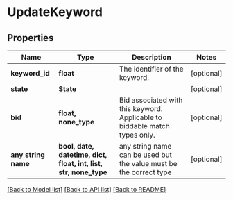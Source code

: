 # UpdateKeyword


## Properties
Name | Type | Description | Notes
------------ | ------------- | ------------- | -------------
**keyword_id** | **float** | The identifier of the keyword. | [optional] 
**state** | [**State**](State.md) |  | [optional] 
**bid** | **float, none_type** | Bid associated with this keyword. Applicable to biddable match types only. | [optional] 
**any string name** | **bool, date, datetime, dict, float, int, list, str, none_type** | any string name can be used but the value must be the correct type | [optional]

[[Back to Model list]](../README.md#documentation-for-models) [[Back to API list]](../README.md#documentation-for-api-endpoints) [[Back to README]](../README.md)


